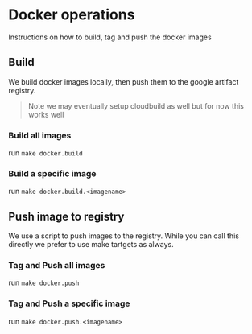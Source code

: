 # Docker operations

Instructions on how to build, tag and push the docker images

## Build

We build docker images locally, then push them to the google artifact registry.

> Note we may eventually setup cloudbuild as well but for now this works well

### Build all images

run `make docker.build`

### Build a specific image

run `make docker.build.<imagename>`


## Push image to registry

We use a script to push images to the registry. While you can call this directly we prefer to use make tartgets as always.

### Tag and Push all images

run `make docker.push`

### Tag and Push a specific image

run `make docker.push.<imagename>`

